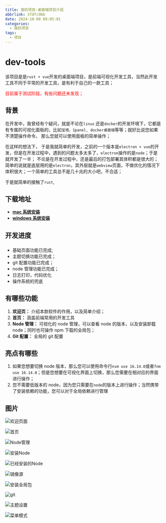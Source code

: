```yaml
---
title: 我的项目-桌面端项目介绍
abbrlink: 3fdfc9bb
date: 2024-10-08 09:05:01
categories:
  - 我的项目
tags:
  - 项目
---
```

# dev-tools

该项目是是`rust + vue`开发的桌面端项目，是前端可视化开发工具，当然此开发工具不同于平常的开发工具，是有利于自己的一款工具；

<font color="#ff0000">目前属于测试阶段，有些问题还未发现；</font>

## 背景

在开发中，我曾经有个疑问，就是不论在`linux` 还是`docker`的开发环境下，它都是有专属的可视化面板的，比如`宝塔，1panel, docker桌面端`等等；就好比说您如果不清楚操作命令， 那么您就可以使用面板的简单操作；

在这样的想法下， 于是我就简单的开发，之前的一个版本是`electron + vue`的开发，但是在开发过程中，遇到的问题太多太多了，`electron`操作的是`node`；于是就开发了一半； 不论是在开发过程中，还是最后的打包部署其体积都是很大的；简单的说就是底层用的是`electron`，其外层就是`webview`页面，不做优化的情况下体积很大；一个简单的工具总不是几十兆的大小吧，不合适；

于是就简单的接触了`rust`,

## 下载地址

- [**mac 系统安装**](https://wangxiaoze-view.github.io/picx-images-hosting/app/dev-tools/0.0.1/dev-tools_0.0.1_aarch64.dmg)
- [**windows 系统安装**](https://wangxiaoze-view.github.io/picx-images-hosting/app/dev-tools/0.0.1/dev-tools_0.0.1_x64-setup.exe)

## 开发进度

### <Badge type="info" text="已完成" />

- 基础页面功能已完成;
- 主题切换功能已完成；
- git 配置功能已完成；
- node 管理功能已完成；
- 日志打印，代码优化
- 操作系统的兜底

## 有哪些功能

1. **欢迎页：** 介绍本款软件的作用，以及简单介绍；
2. **首页：** 涵盖前端常用的开发工具
3. **Node 管理：** 可视化的 node 管理，可以查看 node 的版本，以及安装卸载 node；同时也可操作 npm 下载的全局包；
4. **Git 配置：** 全局的 git 配置

## 亮点有哪些

1. 如果您想要切换 node 版本，那么您可以使用命令行`nvm use 16.14.0`或者`fnm use 16.14.0`；但是您想要在可视化界面上切换，那么您需要在相对应的界面进行操作；
2. 您不需要低版本的 node，因为您只需要在`node`的版本上进行操作；当然携带了安装依赖的功能，您可以对于全局依赖进行管理

## 图片

![欢迎页面](https://cn-sy1.rains3.com/cdn/images/image.3k7wazx9ha.webp)

![首页](https://cn-sy1.rains3.com/cdn/images/image.lyl6vzj1.webp)

![Node管理](https://cn-sy1.rains3.com/cdn/images/image.4n7llvv3zq.webp)

![安装Node](https://cn-sy1.rains3.com/cdn/images/image.231r98vwy8.webp)

![已经安装的Node](https://cn-sy1.rains3.com/cdn/images/image.6pne9xv39s.webp)

![镜像源](https://cn-sy1.rains3.com/cdn/images/image.32humf03cq.webp)

![安装全局包](https://cn-sy1.rains3.com/cdn/images/image.5fkh3mew3s.webp)

![git](https://cn-sy1.rains3.com/cdn/images/image.7sn3ktth5u.webp)

![主题设置](https://cn-sy1.rains3.com/cdn/images/image.lyl71441.webp)

![菜单模式](https://cn-sy1.rains3.com/cdn/images/image.2rv0t9ntpo.webp)
